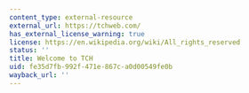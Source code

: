 ```yaml
---
content_type: external-resource
external_url: https://tchweb.com/
has_external_license_warning: true
license: https://en.wikipedia.org/wiki/All_rights_reserved
status: ''
title: Welcome to TCH
uid: fe35d7fb-992f-471e-867c-a0d00549fe0b
wayback_url: ''
---
```


